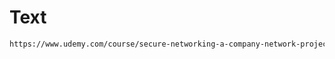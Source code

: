 # Text

```sh
https://www.udemy.com/course/secure-networking-a-company-network-project-on-open-source/
```
